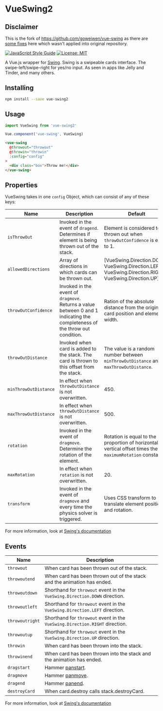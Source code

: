 # VueSwing2

## Disclaimer

This is the fork of https://github.com/goweiwen/vue-swing as there are [some fixes](https://github.com/goweiwen/vue-swing/pull/7) here which wasn't applied into original repository.

[![JavaScript Style Guide](https://img.shields.io/badge/code_style-standard-brightgreen.svg)](https://standardjs.com)
[![License: MIT](https://img.shields.io/badge/License-MIT-yellow.svg)](https://opensource.org/licenses/MIT)

A Vue.js wrapper for [Swing](https://github.com/gajus/swing). Swing is a swipeable cards interface. The swipe-left/swipe-right for yes/no input. As seen in apps like Jelly and Tinder, and many others.

## Installing

```sh
npm install --save vue-swing2
```

## Usage

```js
import VueSwing from 'vue-swing2'

Vue.component('vue-swing', VueSwing)
```

```html
<vue-swing
  @throwout="throwout"
  @throwin="throwin"
  :config="config"
>
  <div class="box">Throw me!</div>
</vue-swing>
```

## Properties

VueSwing takes in one `config` Object, which can consist of any of these keys:

| Name | Description | Default |
| --- | --- | --- |
| `isThrowOut` | Invoked in the event of `dragend`. Determines if element is being thrown out of the stack. | Element is considered to be thrown out when `throwOutConfidence` is equal to 1. |
| `allowedDirections` | Array of directions in which cards can be thrown out. | [VueSwing.Direction.DOWN, VueSwing.Direction.LEFT, VueSwing.Direction.RIGHT, VueSwing.Direction.UP]. |
| `throwOutConfidence` | Invoked in the event of `dragmove`. Returns a value between 0 and 1 indicating the completeness of the throw out condition. | Ration of the absolute distance from the original card position and element width. |
| `throwOutDistance` | Invoked when card is added to the stack. The card is thrown to this offset from the stack. | The value is a random number between `minThrowOutDistance` and `maxThrowOutDistance`. |
| `minThrowOutDistance` | In effect when `throwOutDistance` is not overwritten. | 450. |
| `maxThrowOutDistance` | In effect when `throwOutDistance` is not overwritten. | 500. |
| `rotation` | Invoked in the event of `dragmove`. Determine the rotation of the element. | Rotation is equal to the proportion of horizontal and vertical offset times the `maximumRotation` constant. |
| `maxRotation` | In effect when `rotation` is not overwritten. | 20. |
| `transform` | Invoked in the event of `dragmove` and every time the physics solver is triggered. | Uses CSS transform to translate element position and rotation. |

For more information, look at [Swing's documentation](https://github.com/gajus/swing#configuration)

## Events

| Name            | Description                                                             |
| --------------- | ----------------------------------------------------------------------- |
| `throwout`      | When card has been thrown out of the stack.                             |
| `throwoutend`   | When card has been thrown out of the stack and the animation has ended. |
| `throwoutdown`  | Shorthand for `throwout` event in the `VueSwing.Direction.DOWN` direction.       |
| `throwoutleft`  | Shorthand for `throwout` event in the `VueSwing.Direction.LEFT` direction.       |
| `throwoutright` | Shorthand for `throwout` event in the `VueSwing.Direction.RIGHT` direction.      |
| `throwoutup`    | Shorthand for `throwout` event in the `VueSwing.Direction.UP` direction.         |
| `throwin`       | When card has been thrown into the stack.                               |
| `throwinend`    | When card has been thrown into the stack and the animation has ended.   |
| `dragstart`     | Hammer [panstart](http://hammerjs.github.io/recognizer-pan/).           |
| `dragmove`      | Hammer [panmove](http://hammerjs.github.io/recognizer-pan/).            |
| `dragend`       | Hammer [panend](http://hammerjs.github.io/recognizer-pan/).             |
| `destroyCard`   | When card.destroy calls stack.destroyCard.                              |

For more information, look at [Swing's documentation](https://github.com/gajus/swing#events)
